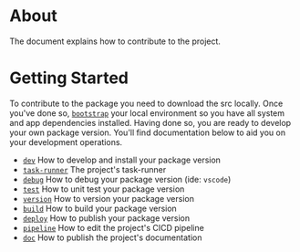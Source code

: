 # About

The document explains how to contribute to the project.

# Getting Started

To contribute to the package you need to download the src locally. Once you've done so, [`bootstrap`](sphinx/rst/bootstrap.md) your local environment so you have all system and app dependencies installed. Having done so, you are ready to develop your own package version. You'll find documentation below to aid you on your development operations.

+ [`dev`](sphinx/rst/dev.md) How to develop and install your package version
+ [`task-runner`](./../tasks.py) The project's task-runner
+ [`debug`](sphinx/rst/debug.md) How to debug your package version (ide: `vscode`)
+ [`test`](test.md) How to unit test your package version
+ [`version`](semantic_versioning.md) How to version your package version
+ [`build`](sphinx/rst/build.md) How to build your package version
+ [`deploy`](sphinx/rst/deploy.md) How to publish your package version
+ [`pipeline`]() How to edit the project's CICD pipeline
+ [`doc`](sphinx/rst/doc.md) How to publish the project's documentation
